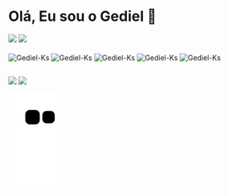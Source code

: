 # Olá, Eu sou o Gediel 👋

<div>
  <img height="180em" src="https://github-readme-stats.vercel.app/api?username=Gediel99&show_icons=true&theme=dark&include_all_commits=true&count_private=true"/>
  <img height="180em" src="https://github-readme-stats.vercel.app/api/top-langs/?username=Gediel99&layout=compact&langs_count=7&theme=dark"/>
</div>

<div style="display: inline_block"><br>
  <img align="center" alt="Gediel-Ks" height="30" width="40" src="https://cdn.jsdelivr.net/gh/devicons/devicon/icons/kotlin/kotlin-original.svg"/>
  <img align="center" alt="Gediel-Ks" height="30" width="40" src="https://cdn.jsdelivr.net/gh/devicons/devicon/icons/c/c-original.svg"/>
  <img align="center" alt="Gediel-Ks" height="30" width="40" src="https://cdn.jsdelivr.net/gh/devicons/devicon/icons/html5/html5-original.svg"/>
  <img align="center" alt="Gediel-Ks" height="30" width="40" src="https://cdn.jsdelivr.net/gh/devicons/devicon/icons/javascript/javascript-original.svg"/>
  <img align="center" alt="Gediel-Ks" height="30" width="40" src="https://cdn.jsdelivr.net/gh/devicons/devicon/icons/css3/css3-original.svg" />       
</div>

  ##
  
<div> 
  <a href = "mailto:gediel240399@gmail.com"><img src="https://img.shields.io/badge/Gmail-D14836?style=for-the-badge&logo=gmail&logoColor=white" target="_blank"></a>
  <a href="https://www.linkedin.com/in/gediel-durães-de-almeida-a11930249" target="_blank"><img src="https://img.shields.io/badge/-LinkedIn-%230077B5?style=for-the-badge&logo=linkedin&logoColor=white" target="_blank"></a> 
 
  ![Snake animation](https://github.com/rafaballerini/rafaballerini/blob/output/github-contribution-grid-snake.svg)
</div>
